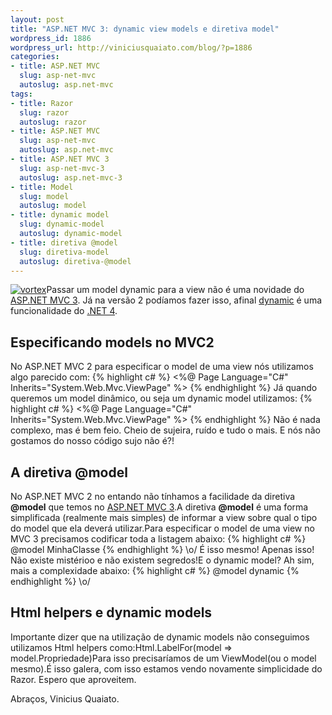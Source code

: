 ```yaml
--- 
layout: post
title: "ASP.NET MVC 3: dynamic view models e diretiva model"
wordpress_id: 1886
wordpress_url: http://viniciusquaiato.com/blog/?p=1886
categories: 
- title: ASP.NET MVC
  slug: asp-net-mvc
  autoslug: asp.net-mvc
tags: 
- title: Razor
  slug: razor
  autoslug: razor
- title: ASP.NET MVC
  slug: asp-net-mvc
  autoslug: asp.net-mvc
- title: ASP.NET MVC 3
  slug: asp-net-mvc-3
  autoslug: asp.net-mvc-3
- title: Model
  slug: model
  autoslug: model
- title: dynamic model
  slug: dynamic-model
  autoslug: dynamic-model
- title: diretiva @model
  slug: diretiva-model
  autoslug: diretiva-@model
---
```

[![](http://viniciusquaiato.com/blog/wp-content/uploads/2010/10/vortex-150x150.jpg "vortex")](http://viniciusquaiato.com/blog/wp-content/uploads/2010/10/vortex.jpg)Passar um model dynamic para a view não é uma novidade do [ASP.NET MVC 3](http://viniciusquaiato.com/blog/asp-net-mvc-3/). Já na versão 2 podíamos fazer isso, afinal [dynamic](http://viniciusquaiato.com/blog/tag/dynamic/) é uma funcionalidade do [.NET 4](http://msdn.microsoft.com/en-us/library/w0x726c2.aspx).

## Especificando models no MVC2
No ASP.NET MVC 2 para especificar o model de uma view nós utilizamos algo parecido com:
{% highlight c# %}
<%@ Page Language="C#" Inherits="System.Web.Mvc.ViewPage<minhaclasse>" %></minhaclasse>
{% endhighlight %}
Já quando queremos um model dinâmico, ou seja um dynamic model utilizamos:
{% highlight c# %}
<%@ Page Language="C#" Inherits="System.Web.Mvc.ViewPage<dynamic>" %></dynamic>
{% endhighlight %}
Não é nada complexo, mas é bem feio. Cheio de sujeira, ruído e tudo o mais. E nós não gostamos do nosso código sujo não é?!

## A diretiva @model
No ASP.NET MVC 2 no entando não tínhamos a facilidade da diretiva **@model** que temos no [ASP.NET MVC 3](http://www.asp.net/mvc/mvc3).A diretiva **@model** é uma forma simplificada (realmente mais simples) de informar a view sobre qual o tipo do model que ela deverá utilizar.Para especificar o model de uma view no MVC 3 precisamos codificar toda a listagem abaixo:
{% highlight c# %}
@model MinhaClasse
{% endhighlight %}
\o/ É isso mesmo! Apenas isso! Não existe mistérioo e não existem segredos!E o dynamic model? Ah sim, mais a complexidade abaixo:
{% highlight c# %}
@model dynamic
{% endhighlight %}
\o/

## Html helpers e dynamic models
Importante dizer que na utilização de dynamic models não conseguimos utilizamos Html helpers como:Html.LabelFor(model => model.Propriedade)Para isso precisaríamos de um ViewModel(ou o model mesmo).É isso galera, com isso estamos vendo novamente simplicidade do Razor. Espero que aproveitem.

Abraços,
Vinicius Quaiato.
